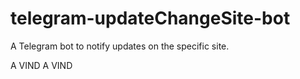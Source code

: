 # telegram-updateChangeSite-bot
A Telegram bot to notify updates on the specific site.

A VIND A VIND


